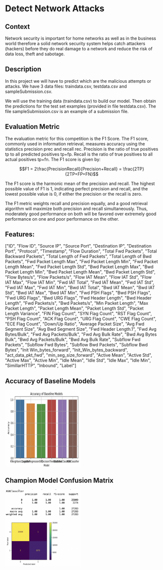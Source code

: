 # Detect Network Attacks

## Context
Network security is important for home networks as well as in the business world therefore a solid network security system helps catch attackers (hackers) before they do real damage to a network and reduce the risk of data loss, theft and sabotage.

## Description
In this project we will have to predict which are the malicious attempts or attacks. We have 3 data files: traindata.csv, testdata.csv and sampleSubmission.csv.

We will use the training data (traindata.csv) to build our model. Then obtain the predictions for the test set examples (provided in file testdata.csv). The file sampleSubmission.csv is an example of a submission file.

## Evaluation Metric

The evaluation metric for this competition is the F1 Score. The F1 score, commonly used in information retrieval, measures accuracy using the statistics precision prec and recall rec. Precision is the ratio of true positives tp to all predicted positives tp+fp. Recall is the ratio of true positives to all actual positives tp+fn. The F1 score is given by:

$$F1 = 2\frac{PrecisionRecall}{Precision+Recall} = \frac{2TP}{2TP+FP+FN}$$

The F1 score is the harmonic mean of the precision and recall. The highest possible value of F1 is 1, indicating perfect precision and recall, and the lowest possible value is 0, if either the precision or the recall is zero.

The F1 metric weights recall and precision equally, and a good retrieval algorithm will maximize both precision and recall simultaneously. Thus, moderately good performance on both will be favored over extremely good performance on one and poor performance on the other.

## Features:
["ID", "Flow ID", "Source IP", "Source Port", "Destination IP", "Destination Port", "Protocol", "Timestamp", "Flow Duration", "Total Fwd Packets", "Total Backward Packets", "Total Length of Fwd Packets", "Total Length of Bwd Packets", "Fwd Packet Length Max", "Fwd Packet Length Min", "Fwd Packet Length Mean", "Fwd Packet Length Std", "Bwd Packet Length Max", "Bwd Packet Length Min", "Bwd Packet Length Mean", "Bwd Packet Length Std", "Flow Bytes/s", "Flow Packets/s", "Flow IAT Mean", "Flow IAT Std", "Flow IAT Max", "Flow IAT Min", "Fwd IAT Total", "Fwd IAT Mean", "Fwd IAT Std", "Fwd IAT Max", "Fwd IAT Min", "Bwd IAT Total", "Bwd IAT Mean", "Bwd IAT Std", "Bwd IAT Max", "Bwd IAT Min", "Fwd PSH Flags", "Bwd PSH Flags", "Fwd URG Flags", "Bwd URG Flags", "Fwd Header Length", "Bwd Header Length", "Fwd Packets/s", "Bwd Packets/s", "Min Packet Length", "Max Packet Length", "Packet Length Mean", "Packet Length Std", "Packet Length Variance", "FIN Flag Count", "SYN Flag Count", "RST Flag Count", "PSH Flag Count", "ACK Flag Count", "URG Flag Count", "CWE Flag Count", "ECE Flag Count", "Down/Up Ratio", "Average Packet Size", "Avg Fwd Segment Size", "Avg Bwd Segment Size", "Fwd Header Length.1", "Fwd Avg Bytes/Bulk", "Fwd Avg Packets/Bulk", "Fwd Avg Bulk Rate", "Bwd Avg Bytes Bulk", "Bwd Avg Packets/Bulk", "Bwd Avg Bulk Rate", "Subflow Fwd Packets", "Subflow Fwd Bytes", "Subflow Bwd Packets", "Subflow Bwd Bytes", "Init Win_bytes_forward", "Init_Win_bytes_backward", "act_data_pkt_fwd", "min_seg_size_forward", "Active Mean", "Active Std", "Active Max", "Active Min", "Idle Mean", "Idle Std", "Idle Max", "Idle Min", "SimillarHTTP", "Inbound", "Label"]

## Accuracy of Baseline Models
<img src="https://github.com/alansary/Detect-Network-Attacks/blob/main/images/Accuracy-of-Baseline-Models.png" data-canonical-src="https://github.com/alansary/Detect-Network-Attacks/blob/main/images/Accuracy-of-Baseline-Models.png" width="250" height="250" alt="Accuracy of Baseline Models" />

## Champion Model Confusion Matrix
<img src="https://github.com/alansary/Detect-Network-Attacks/blob/main/images/Champion-Model-Confusion-Matrix.png" data-canonical-src="https://github.com/alansary/Detect-Network-Attacks/blob/main/images/Champion-Model-Confusion-Matrix.png" width="250" height="250" alt="Champion Model Confusion Matrix" />
